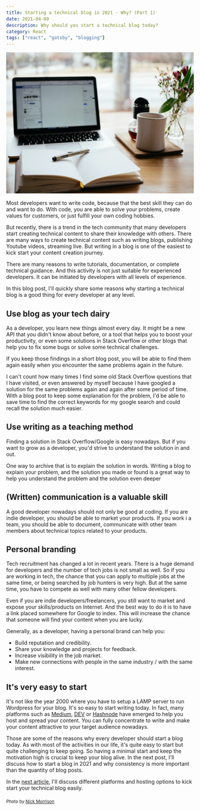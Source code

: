 ```yaml
---
title: Starting a technical blog in 2021 - Why? (Part 1)
date: 2021-04-09
description: Why should you start a technical blog today?
category: React
tags: ["react", "gatsby", "blogging"]
---
```


![writing blog](banner.jpeg)

Most developers want to write code, because that the best skill they can do and want to do. With code, you are able to solve your problems, create values for customers, or just fulfill your own coding hobbies.

But recently, there is a trend in the tech community that many developers start creating technical content to share their knowledge with others. There are many ways to create technical content such as writing blogs, publishing Youtube videos, streaming live. But writing in a blog is one of the easiest to kick start your content creation journey. 

There are many reasons to write tutorials, documentation, or complete technical guidance. And this activity is not just suitable for experienced developers. It can be initiated by developers with all levels of experience.

In this blog post, I'll quickly share some reasons why starting a technical blog is a good thing for every developer at any level.

## Use blog as your tech dairy

As a developer, you learn new things almost every day. It might be a new API that you didn't know about before, or a tool that helps you to boost your productivity, or even some solutions in Stack Overflow or other blogs that help you to fix some bugs or solve some technical challenges.

If you keep those findings in a short blog post, you will be able to find them again easily when you encounter the same problems again in the future.

I can't count how many times I find some old Stack Overflow questions that I have visited, or even answered by myself because I have googled a solution for the same problems again and again after some period of time. With a blog post to keep some explanation for the problem, I'd be able to save time to find the correct keywords for my google search and could recall the solution much easier.

## Use writing as a teaching method

Finding a solution in Stack Overflow/Google is easy nowadays. But if you want to grow as a developer, you'd strive to understand the solution in and out.

One way to archive that is to explain the solution in words. Writing a blog to explain your problem, and the solution you made or found is a great way to help you understand the problem and the solution even deeper

## (Written) communication is a valuable skill

A good developer nowadays should not only be good at coding. If you are indie developer, you should be able to market your products. If you work i a team, you should be able to document, communicate with other team members about technical topics related to your products.

## Personal branding

Tech recruitment has changed a lot in recent years. There is a huge demand for developers and the number of tech jobs is not small as well. So if you are working in tech, the chance that you can apply to multiple jobs at the same time, or being searched by job hunters is very high. But at the same time, you have to compete as well with many other fellow developers.

Even if you are indie developers/freelancers, you still want to market and expose your skills/products on Internet. And the best way to do it is to have a link placed somewhere for Google to index. This will increase the chance that someone will find your content when you are lucky.

Generally, as a developer, having a personal brand can help you:
- Build reputation and credibility.
- Share your knowledge and projects for feedback.
- Increase visibility in the job market.
- Make new connections with people in the same industry / with the same interest.

## It's very easy to start

It's not like the year 2000 where you have to setup a LAMP server to run Wordpress for your blog. It's so easy to start writing today. In fact, many platforms such as [Medium](https://medium.com/), [DEV](https://dev.to/) or [Hashnode](https://hashnode.com/) have emerged to help you host and spread your content. You can fully concentrate to write and make your content attractive to your target audience nowadays.

Those are some of the reasons why every developer should start a blog today. As with most of the activities in our life, it's quite easy to start but quite challenging to keep going. So having a minimal start and keep the motivation high is crucial to keep your blog alive. In the next post, I'll discuss how to start a blog in 2021 and why consistency is more important than the quantity of blog posts.

In the [next article](https://antran.app/2021/minimal-technical-blogging-part2/), I'll discuss different platforms and hosting options to kick start your technical blog easily.

<sub>Photo by [Nick Morrison](https://unsplash.com/photos/FHnnjk1Yj7Y)<sub>

